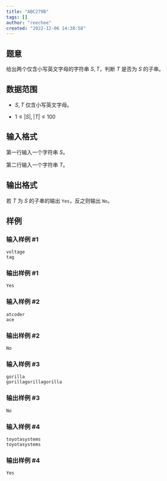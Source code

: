 ```yaml
---
title: "ABC279B"
tags: []
author: "reechee"
created: "2022-12-06 14:38:58"
---
```


## 题意

给出两个仅含小写英文字母的字符串 $S,T$，判断 $T$ 是否为 $S$ 的子串。

## 数据范围

- $S,T$ 仅含小写英文字母。

- $1 \leq |S|,|T| \leq 100$

## 输入格式

第一行输入一个字符串 $S$。

第二行输入一个字符串 $T$。

## 输出格式

若 $T$ 为 $S$ 的子串的输出 `Yes`，反之则输出 `No`。

## 样例

### 输入样例 #1

```
voltage
tag
```

### 输出样例 #1

```
Yes
```

### 输入样例 #2

```
atcoder
ace
```

### 输出样例 #2

```
No
```

### 输入样例 #3

```
gorilla
gorillagorillagorilla
```

### 输出样例 #3

```
No
```

### 输入样例 #4

```
toyotasystems
toyotasystems
```

### 输出样例 #4

```
Yes
```
